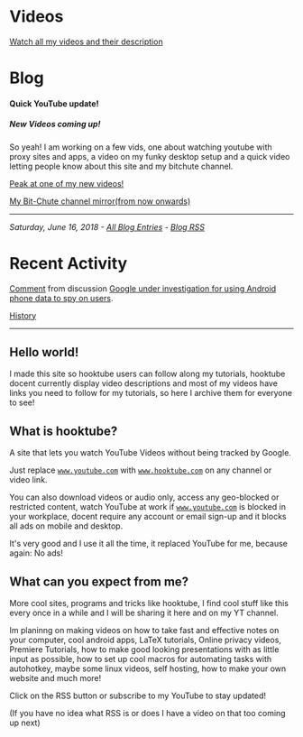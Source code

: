 # Videos

[Watch all my videos and their description](https://jet-so.github.io/docs/videohub.html)

# Blog

#### Quick  YouTube update!
##### New Videos coming up!

So yeah! I am working on a few vids, one about watching youtube with proxy sites and apps, a video on my funky desktop setup and a quick video letting people know about this site and my bitchute channel.

[Peak at one of my new videos!](https://slides.com/alexesc/yt-without-google/)

[My Bit-Chute channel mirror(from now onwards)](https://www.bitchute.com/channel/jet_so/)


---

_Saturday, June 16, 2018 - [All Blog Entries](https://jet-so.github.io/blog/index) - [Blog RSS](https://jet-so.github.io/blogRSS)_


# Recent Activity

<div class="reddit-embed" data-embed-media="www.redditmedia.com" data-embed-parent="true" data-embed-live="false" data-embed-uuid="76936860-d991-4b92-9bcc-6ee879d01d6f" data-embed-created="2018-05-14T13:52:00.275Z"><a href="https://www.reddit.com/r/worldnews/comments/8jb3d1/google_under_investigation_for_using_android/dyyhzae/">Comment</a> from discussion <a href="https://www.reddit.com/r/worldnews/comments/8jb3d1/google_under_investigation_for_using_android/">Google under investigation for using Android phone data to spy on users</a>.</div><script async src="https://www.redditstatic.com/comment-embed.js"></script>

[History](https://jet-so.github.io/docs/RecentActivity.html)

---

## Hello world!

I made this site so hooktube users can follow along my tutorials, hooktube docent currently display video descriptions and most of my videos have links you need to follow for my tutorials, so here I archive them for everyone to see!

## What is hooktube?

A site that lets you watch YouTube Videos without being tracked by Google.

Just replace <code>www.youtube.com</code> with <code>www.hooktube.com</code> on any channel or video link.

You can also download videos or audio only, access any geo-blocked or restricted content, watch YouTube at work if <code>www.youtube.com</code> is blocked in your workplace, docent require any account or email sign-up and it blocks all ads on mobile and desktop. 

It's very good and I use it all the time, it replaced YouTube for me, because again: No ads!

## What can you expect from me?

More cool sites, programs and tricks like hooktube, I find cool stuff like this every once in a while and I will be sharing it here and on my YT channel.

Im planinng on making videos on how to take fast and effective notes on your computer, cool android apps, LaTeX tutorials, Online privacy videos, Premiere Tutorials, how to make good looking presentations with as little input as possible, how to set up cool macros for automating tasks with autohotkey, maybe some linux videos, self hosting, how to make your own website and much more!

Click on the RSS button or subscribe to my YouTube to stay updated!

(If you have no idea what RSS is or does I have a video on that too coming up next)
